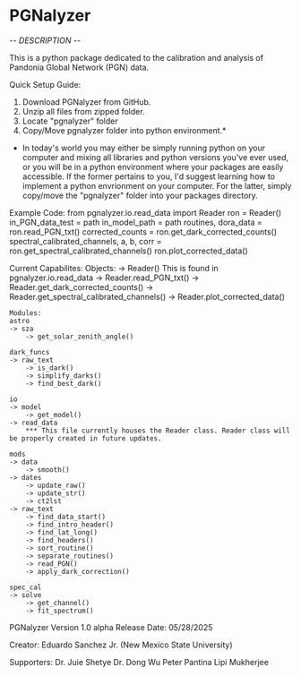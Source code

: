 # PGNalyzer
-*- DESCRIPTION -*-

This is a python package dedicated to the calibration and analysis of Pandonia Global Network (PGN) data. 

Quick Setup Guide:
1) Download PGNalyzer from GitHub.
2) Unzip all files from zipped folder.
3) Locate "pgnalyzer" folder 
4) Copy/Move pgnalyzer folder into python environment.*

* In today's world you may either be simply running python on your computer and mixing all libraries and python versions you've ever used, 
or you will be in a python environment where your packages are easily accessible. If the former pertains to you, I'd suggest learning how
to implement a python envrionment on your computer. For the latter, simply copy/move the "pgnalyzer" folder into your packages directory.

Example Code: 
from pgnalyzer.io.read_data import Reader
    ron = Reader()
    in_PGN_data_test = path
    in_model_path = path
    routines, dora_data = ron.read_PGN_txt()
    corrected_counts = ron.get_dark_corrected_counts()
    spectral_calibrated_channels, a, b, corr = ron.get_spectral_calibrated_channels()
    ron.plot_corrected_data()

Current Capabilites:
    Objects:
    -> Reader()
    This is found in pgnalyzer.io.read_data
        -> Reader.read_PGN_txt() 
        -> Reader.get_dark_corrected_counts()
        -> Reader.get_spectral_calibrated_channels()
        -> Reader.plot_corrected_data()

    Modules:
    astro
    -> sza 
        -> get_solar_zenith_angle()
    
    dark_funcs
    -> raw_text
        -> is_dark()
        -> simplify_darks()
        -> find_best_dark() 

    io
    -> model 
        -> get_model()
    -> read_data
        *** This file currently houses the Reader class. Reader class will be properly created in future updates.

    mods 
    -> data 
        -> smooth()
    -> dates 
        -> update_raw()
        -> update_str()
        -> ct2lst
    -> raw_text
        -> find_data_start()
        -> find_intro_header()
        -> find_lat_long()
        -> find_headers()
        -> sort_routine()
        -> separate_routines()
        -> read_PGN()
        -> apply_dark_correction()

    spec_cal 
    -> solve
        -> get_channel() 
        -> fit_spectrum()


PGNalyzer 
Version 1.0 alpha
Release Date: 05/28/2025

Creator:
Eduardo Sanchez Jr. (New Mexico State University)

Supporters:
Dr. Juie Shetye
Dr. Dong Wu
Peter Pantina
Lipi Mukherjee
